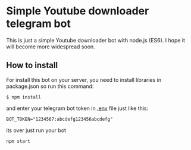 # Simple Youtube downloader telegram bot
This is just a simple Youtube downloader bot with node.js (ES6). I hope it will become more widespread soon.
## How to install
For install this bot on your server, you need to install libraries in package.json so run this command:

    $ npm install
and enter your telegram bot token in [.env](https://github.com/pmsdrh/ytdlbot/blob/main/.env) file just like this:
   

    BOT_TOKEN="1234567:abcdefg123456abcdefg"
its over just run your bot

    npm start


